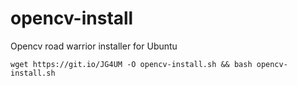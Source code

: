 # opencv-install
Opencv road warrior installer for Ubuntu 


```
wget https://git.io/JG4UM -O opencv-install.sh && bash opencv-install.sh
```
